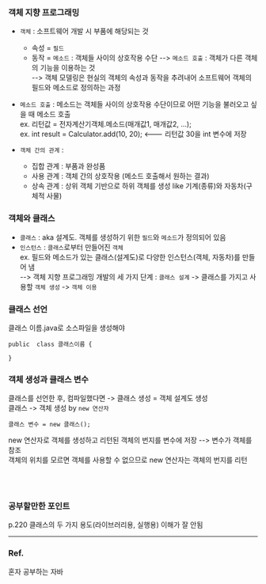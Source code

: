 ### 객체 지향 프로그래밍 ###
- `객체` : 소프트웨어 개발 시 부품에 해당되는 것 <br>
  - 속성 = `필드`<br>
  - 동작 = `메소드` : 객체들 사이의 상호작용 수단 --> `메소드 호출` : 객체가 다른 객체의 기능을 이용하는 것<br>
  --> 객체 모델링은 현실의 객체의 속성과 동작을 추려내어 소프트웨어 객체의 필드와 메소드로 정의하는 과정<br>

- `메소드 호출` : 메소드는 객체들 사이의 상호작용 수단이므로 어떤 기능을 불러오고 싶을 때 메소드 호출<br>
ex. 리턴값 = 전자계산기객체.메소드(매개값1, 매개값2, ...);<br>
ex. int result = Calculator.add(10, 20); <--- 리턴값 30을 int 변수에 저장
- `객체 간의 관계` :<br>
  - 집합 관계 : 부품과 완성품
  - 사용 관계 : 객체 간의 상호작용 (메소드 호출해서 원하는 결과)
  - 상속 관계 : 상위 객체 기반으로 하위 객체를 생성 like 기계(종류)와 자동차(구체적 사물)
  
### 객체와 클래스 ###
- `클래스` : aka 설계도. 객체를 생성하기 위한 `필드`와 `메소드`가 정의되어 있음<br>
- `인스턴스` : `클래스`로부터 만들어진 `객체` <br>
ex. 필드와 메소드가 있는 클래스(설계도)로 다양한 인스턴스(객체, 자동차)를 만들어 냄 <br>
--> 객체 지향 프로그래밍 개발의 세 가지 단계 : `클래스 설계` -> 클래스를 가지고 사용할 `객체 생성` -> `객체 이용`<br>

### 클래스 선언 ###
클래스 이름.java로 소스파일을 생성해야<br>
```
public  class 클래스이름 {

}
```


### 객체 생성과 클래스 변수 ###
클래스를 선언한 후, 컴파일했다면 -> 클래스 생성 = 객체 설계도 생성<br>
클래스 -> 객체 생성 by `new 연산자`
```
클래스 변수 = new 클래스();

```
new 연산자로 객체를 생성하고 리턴된 객체의 번지를 변수에 저장 --> 변수가 객체를 참조<br>
객체의 위치를 모르면 객체를 사용할 수 없으므로 new 연산자는 객체의 번지를 리턴 <br>

<br><br>
### 공부할만한 포인트 ###
p.220 클래스의 두 가지 용도(라이브러리용, 실행용) 이해가 잘 안됨
<br>

---
### Ref. ###
혼자 공부하는 자바
